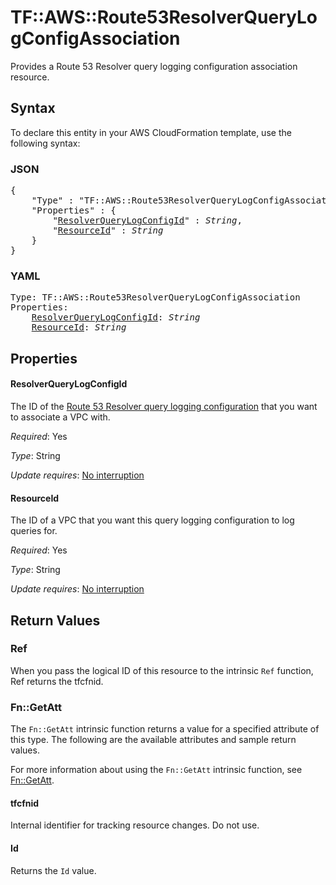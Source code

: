 # TF::AWS::Route53ResolverQueryLogConfigAssociation

Provides a Route 53 Resolver query logging configuration association resource.

## Syntax

To declare this entity in your AWS CloudFormation template, use the following syntax:

### JSON

<pre>
{
    "Type" : "TF::AWS::Route53ResolverQueryLogConfigAssociation",
    "Properties" : {
        "<a href="#resolverquerylogconfigid" title="ResolverQueryLogConfigId">ResolverQueryLogConfigId</a>" : <i>String</i>,
        "<a href="#resourceid" title="ResourceId">ResourceId</a>" : <i>String</i>
    }
}
</pre>

### YAML

<pre>
Type: TF::AWS::Route53ResolverQueryLogConfigAssociation
Properties:
    <a href="#resolverquerylogconfigid" title="ResolverQueryLogConfigId">ResolverQueryLogConfigId</a>: <i>String</i>
    <a href="#resourceid" title="ResourceId">ResourceId</a>: <i>String</i>
</pre>

## Properties

#### ResolverQueryLogConfigId

The ID of the [Route 53 Resolver query logging configuration](route53_resolver_query_log_config.html) that you want to associate a VPC with.

_Required_: Yes

_Type_: String

_Update requires_: [No interruption](https://docs.aws.amazon.com/AWSCloudFormation/latest/UserGuide/using-cfn-updating-stacks-update-behaviors.html#update-no-interrupt)

#### ResourceId

The ID of a VPC that you want this query logging configuration to log queries for.

_Required_: Yes

_Type_: String

_Update requires_: [No interruption](https://docs.aws.amazon.com/AWSCloudFormation/latest/UserGuide/using-cfn-updating-stacks-update-behaviors.html#update-no-interrupt)

## Return Values

### Ref

When you pass the logical ID of this resource to the intrinsic `Ref` function, Ref returns the tfcfnid.

### Fn::GetAtt

The `Fn::GetAtt` intrinsic function returns a value for a specified attribute of this type. The following are the available attributes and sample return values.

For more information about using the `Fn::GetAtt` intrinsic function, see [Fn::GetAtt](https://docs.aws.amazon.com/AWSCloudFormation/latest/UserGuide/intrinsic-function-reference-getatt.html).

#### tfcfnid

Internal identifier for tracking resource changes. Do not use.

#### Id

Returns the <code>Id</code> value.

